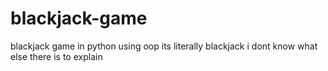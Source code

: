 # blackjack-game
blackjack game in python using oop
its literally blackjack i dont know what else there is to explain
